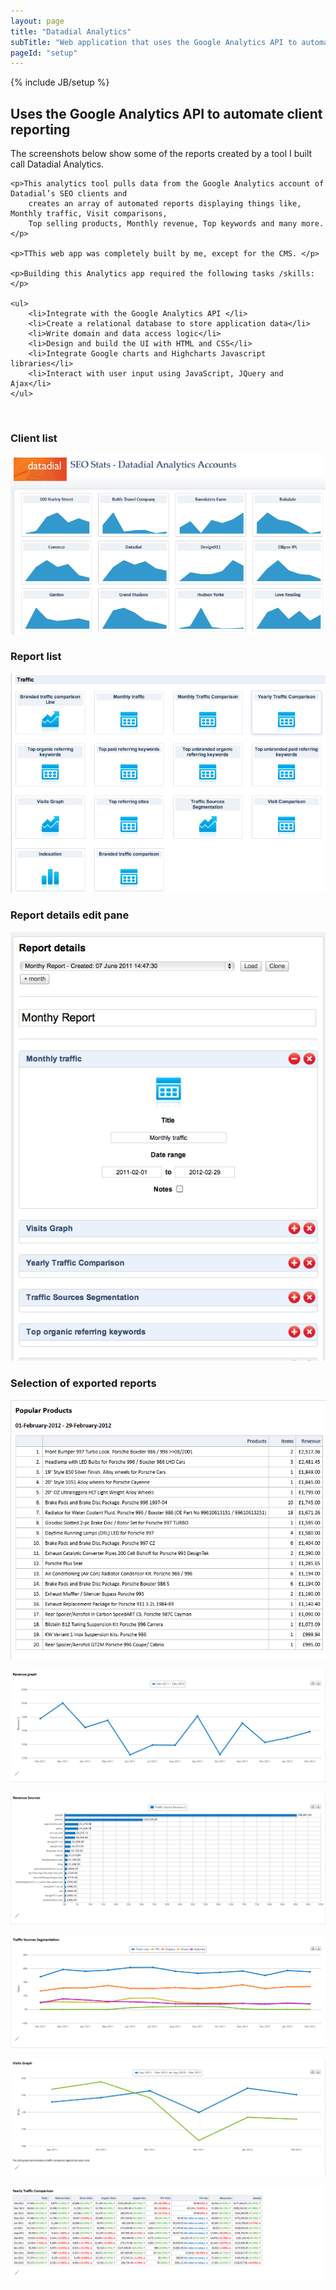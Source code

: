 ```yaml
---
layout: page
title: "Datadial Analytics"
subTitle: "Web application that uses the Google Analytics API to automate client reporting"
pageId: "setup"
---
```

{% include JB/setup %}

## Uses the Google Analytics API to automate client reporting

<div>
    <p>The screenshots below show some of the reports created by a tool I built call Datadial Analytics.</p>

    <p>This analytics tool pulls data from the Google Analytics account of Datadial’s SEO clients and
        creates an array of automated reports displaying things like, Monthly traffic, Visit comparisons,
        Top selling products, Monthly revenue, Top keywords and many more.</p>

    <p>TThis web app was completely built by me, except for the CMS. </p>

    <p>Building this Analytics app required the following tasks /skills:</p>

    <ul>
        <li>Integrate with the Google Analytics API </li>
        <li>Create a relational database to store application data</li>
        <li>Write domain and data access logic</li>
        <li>Design and build the UI with HTML and CSS</li>
        <li>Integrate Google charts and Highcharts Javascript libraries</li>
        <li>Interact with user input using JavaScript, JQuery and Ajax</li>
    </ul>
</div>
<br />
<h3>Client list</h3>
<p><img src="/img/ddseo/home.png"></p>

<h3>Report list</h3>
<p><img src="/img/ddseo/reports.png"></p>

<h3>Report details edit pane</h3>
<p><img src="/img/ddseo/report-details.png"></p>

<h3>Selection of exported reports</h3>
<p><img src="/img/ddseo/popular-products.png"></p>
<p><img src="/img/ddseo/revenue-graph.png"></p>
<p><img src="/img/ddseo/revenue-sources.png"></p>
<p><img src="/img/ddseo/traffic-source-segmentation.png"></p>
<p><img src="/img/ddseo/visit-graph.png"></p>
<p><img src="/img/ddseo/yearly-comp.png"></p>